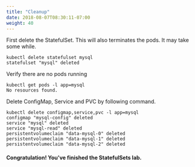 ```yaml
---
title: "Cleanup"
date: 2018-08-07T08:30:11-07:00
weight: 40
---
```

First delete the StatefulSet. This will also terminates the pods. 
It may take some while.
```
kubectl delete statefulset mysql
statefulset "mysql" deleted
```
Verify there are no pods running
```
kubectl get pods -l app=mysql
No resources found.
```

Delete ConfigMap, Service and PVC by following command.
```
kubectl delete configmap,service,pvc -l app=mysql
configmap "mysql-config" deleted
service "mysql" deleted
service "mysql-read" deleted
persistentvolumeclaim "data-mysql-0" deleted
persistentvolumeclaim "data-mysql-1" deleted
persistentvolumeclaim "data-mysql-2" deleted
```
#### Congratulation! You've finished the StatefulSets lab.
